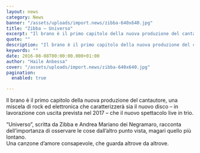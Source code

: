 ```yaml
---
layout: news
category: News
banner: "/assets/uploads/import.news/zibba-640x640.jpg"
title: "Zibba – Universo"
excerpt: "Il brano è il primo capitolo della nuova produzione del cantautore, una miscela di rock ed elettronica che caratterizzerà sia il nuovo disco – in lavorazione con uscita prevista nel 2017 – che il nuovo spettacolo live in trio. “Universo”, scritta da Zibba e Andrea Mariano dei Negramaro, racconta dell’importanza di osservare le cose dall’altro [&hellip"
quote: ""
description: "Il brano è il primo capitolo della nuova produzione del cantautore, una miscela di rock ed elettronica che caratterizzerà sia il nuovo disco – in lavorazione con uscita prevista nel 2017 – che il nuovo spettacolo live in trio. “Universo”, scritta da Zibba e Andrea Mariano dei Negramaro, racconta dell’importanza di osservare le cose dall’altro [&hellip"
keywords: ""
date: 2016-08-08T00:00:00.000+01:00
author: "Haile Anbessa"
cover: "/assets/uploads/import.news/zibba-640x640.jpg"
pagination:
  enabled: true

---
```


Il brano è il primo capitolo della nuova produzione del cantautore, una miscela di rock ed elettronica che caratterizzerà sia il nuovo disco – in lavorazione con uscita prevista nel 2017 – che il nuovo spettacolo live in trio.

“Universo”, scritta da Zibba e Andrea Mariano dei Negramaro, racconta dell’importanza di osservare le cose dall’altro punto vista, magari quello più lontano.  
Una canzone d’amore consapevole, che guarda altrove da altrove.